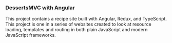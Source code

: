 ### DessertsMVC with Angular
This project contains a recipe site built with Angular, Redux, and TypeScript.  
This project is one in a series of websites created to look at resource loading, templates and routing in both plain JavaScript and modern JavaScript frameworks.